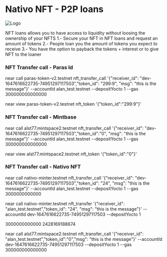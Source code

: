 # Nativo NFT - P2P loans

![Logo](https://v2.nativonft.app/static/media/nativologocrop.15afa4d2.png)

NFT loans allows you to have access to liquidity without loosing the ownership of your NFTS
1.- Secure your NFT in NFT loans and request an amount of tokens
2.- People loan you the amount of tokens you expect to receive
3.- You have the option to payback the tokens + interest or to give NFT to the loaner

### NFT Transfer call - Paras Id
near call paras-token-v2.testnet nft_transfer_call '{"receiver_id": "dev-1647616622735-74951297117503","token_id": "299:9", "msg": "this is the message"}' --accountId alan_test.testnet --depositYocto 1  --gas 300000000000000

near view paras-token-v2.testnet nft_token '{"token_id":"299:9"}' 
### NFT Transfer call - Mintbase


near call alst77.mintspace2.testnet nft_transfer_call '{"receiver_id": "dev-1647616622735-74951297117503","token_id":"0", "msg": "this is the message"}' --accountId alan_test.testnet --depositYocto 1 --gas 300000000000000


near view alst77.mintspace2.testnet  nft_token '{"token_id":"0"}' 

### NFT Transfer call - Nativo NFT
near call nativo-minter.testnet nft_transfer_call '{"receiver_id": "dev-1647616622735-74951297117503","token_id": "24", "msg": "this is the message"}' --accountId alan_test.testnet --depositYocto 1 --gas 3000000000000

near call nativo-minter.testnet nft_transfer '{"receiver_id": "alan_test.testnet","token_id": "24", "msg": "this is the message"}' --accountId dev-1647616622735-74951297117503 --depositYocto 1

3000000000000
2428169188674


near call alst77.mintspace2.testnet nft_transfer_call '{"receiver_id": "alan_test.testnet","token_id":"0","msg": "this is the message"}' --accountId dev-1647616622735-74951297117503 --depositYocto 1 --gas 300000000000000